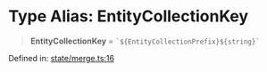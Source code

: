 # Type Alias: EntityCollectionKey

> **EntityCollectionKey** = `` `${EntityCollectionPrefix}${string}` ``

Defined in: [state/merge.ts:16](https://github.com/benallfree/lab13/blob/55b13e2c02a360fdce138b0495c78378f8c063b1/sdk/src/online/state/merge.ts#L16)
